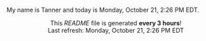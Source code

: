 My name is Tanner and today is Monday, October 21, 2:26 PM EDT.

<p align="center">This <i>README</i> file is generated <b>every 3 hours</b>!</br>Last refresh: Monday, October 21, 2:26 PM EDT<br /></p>
